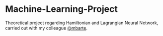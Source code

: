 # Machine-Learning-Project

Theoretical project regarding Hamiltonian and Lagrangian Neural Network, carried out with my colleague [@mbarte](https://github.com/mbarte).
